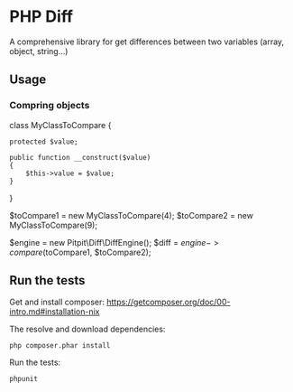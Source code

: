 PHP Diff
========

A comprehensive library for get differences between two variables (array, object, string...)

Usage
-----

### Compring objects

class MyClassToCompare {

    protected $value;

    public function __construct($value)
    {
        $this->value = $value;
    }
}

$toCompare1 = new MyClassToCompare(4);
$toCompare2 = new MyClassToCompare(9);

$engine = new Pitpit\Diff\DiffEngine();
$diff = $engine->compare($toCompare1, $toCompare2);

Run the tests
-------------

Get and install composer: https://getcomposer.org/doc/00-intro.md#installation-nix

The resolve and download dependencies:

    php composer.phar install

Run the tests:

    phpunit

